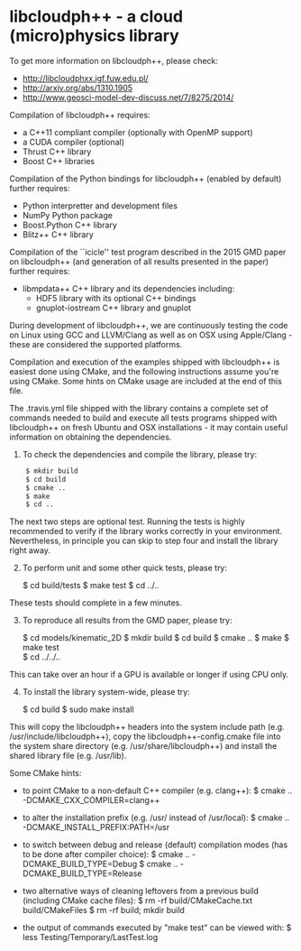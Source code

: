 libcloudph++ - a cloud (micro)physics library 
=======================================================================

To get more information on libcloudph++, please check: 
  - http://libcloudphxx.igf.fuw.edu.pl/
  - http://arxiv.org/abs/1310.1905
  - http://www.geosci-model-dev-discuss.net/7/8275/2014/

Compilation of libcloudph++ requires:
- a C++11 compliant compiler (optionally with OpenMP support)
- a CUDA compiler (optional)
- Thrust C++ library
- Boost C++ libraries

Compilation of the Python bindings for libcloudph++ (enabled
by default) further requires:
- Python interpretter and development files
- NumPy Python package
- Boost.Python C++ library
- Blitz++ C++ library

Compilation of the ``icicle'' test program described in the 
2015 GMD paper on libcloudph++ (and generation of all results
presented in the paper) further requires:
- libmpdata++ C++ library and its dependencies including:
  - HDF5 library with its optional C++ bindings
  - gnuplot-iostream C++ library and gnuplot

During development of libcloudph++, we are continuously testing
the code on Linux using GCC and LLVM/Clang as well as on OSX
using Apple/Clang - these are considered the supported platforms.

Compilation and execution of the examples shipped with libcloudph++ 
is easiest done using CMake, and the following instructions assume
you're using CMake. Some hints on CMake usage are included at the
end of this file.

The .travis.yml file shipped with the library contains a complete
set of commands needed to build and execute all tests programs
shipped with libcloudph++ on fresh Ubuntu and OSX installations -
it may contain useful information on obtaining the dependencies.

1. To check the dependencies and compile the library, please try:

```bash
    $ mkdir build
    $ cd build
    $ cmake ..
    $ make
    $ cd ..
```

The next two steps are optional test. Running the tests is highly
recommended to verify if the library works correctly in your 
environment. Nevertheless, in principle you can skip to step four
and install the library right away.
  
2. To perform unit and some other quick tests, please try:

    $ cd build/tests
    $ make test
    $ cd ../..

These tests should complete in a few minutes.

3. To reproduce all results from the GMD paper, please try:

    $ cd models/kinematic_2D
    $ mkdir build 
    $ cd build
    $ cmake ..
    $ make
    $ make test     
    $ cd ../../..

This can take over an hour if a GPU is available or longer if using
CPU only. 

4. To install the library system-wide, please try:

    $ cd build
    $ sudo make install

This will copy the libcloudph++ headers into the system include path
(e.g. /usr/include/libcloudph++), copy the libcloudph++-config.cmake 
file into the system share directory (e.g. /usr/share/libcloudph++) 
and install the shared library file (e.g. /usr/lib).

Some CMake hints:
- to point CMake to a non-default C++ compiler (e.g. clang++):
  $ cmake .. -DCMAKE_CXX_COMPILER=clang++ 

- to alter the installation prefix (e.g. /usr/ instead of /usr/local):
  $ cmake .. -DCMAKE_INSTALL_PREFIX:PATH=/usr

- to switch between debug and release (default) compilation modes 
  (has to be done after compiler choice):
  $ cmake .. -DCMAKE_BUILD_TYPE=Debug
  $ cmake .. -DCMAKE_BUILD_TYPE=Release
  
- two alternative ways of cleaning leftovers from a previous build 
  (including CMake cache files):
  $ rm -rf build/CMakeCache.txt build/CMakeFiles
  $ rm -rf build; mkdir build

- the output of commands executed by "make test" can be viewed with:
  $ less Testing/Temporary/LastTest.log

